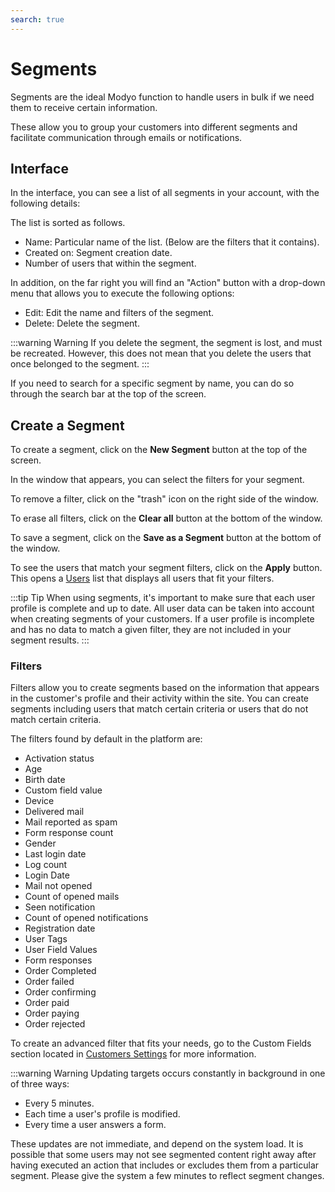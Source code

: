 ```yaml
---
search: true
---
```


# Segments

Segments are the ideal Modyo function to handle users in bulk if we need them to receive certain information.

These allow you to group your customers into different segments and facilitate communication through emails or notifications.

## Interface

In the interface, you can see a list of all segments in your account, with the following details:


The list is sorted as follows.

- Name: Particular name of the list. (Below are the filters that it contains).
- Created on: Segment creation date.
- Number of users that within the segment.

In addition, on the far right you will find an "Action" button with a drop-down menu that allows you to execute the following options:

- Edit: Edit the name and filters of the segment.
- Delete: Delete the segment.

:::warning Warning
If you delete the segment, the segment is lost, and must be recreated. However, this does not mean that you delete the users that once belonged to the segment.
:::

If you need to search for a specific segment by name, you can do so through the search bar at the top of the screen.

## Create a Segment

To create a segment, click on the **New Segment** button at the top of the screen.

In the window that appears, you can select the filters for your segment.

To remove a filter, click on the "trash" icon on the right side of the window.

To erase all filters, click on the **Clear all** button at the bottom of the window.

To save a segment, click on the **Save as a Segment** button at the bottom of the window.

To see the users that match your segment filters, click on the **Apply** button. This opens a [Users](/en/platform/customers/realms.html) list that displays all users that fit your filters.

:::tip Tip
When using segments, it's important to make sure that each user profile is complete and up to date. All user data can be taken into account when creating segments of your customers. If a user profile is incomplete and has no data to match a given filter, they are not included in your segment results.
:::

### Filters

Filters allow you to create segments based on the information that appears in the customer's profile and their activity within the site. You can create segments including users that match certain criteria or users that do not match certain criteria.

The filters found by default in the platform are:

- Activation status
- Age
- Birth date
- Custom field value
- Device
- Delivered mail
- Mail reported as spam
- Form response count
- Gender
- Last login date
- Log count
- Login Date
- Mail not opened
- Count of opened mails
- Seen notification
- Count of opened notifications
- Registration date
- User Tags
- User Field Values
- Form responses
- Order Completed
- Order failed
- Order confirming
- Order paid
- Order paying
- Order rejected

To create an advanced filter that fits your needs, go to the Custom Fields section located in [Customers Settings](/en/platform/customers/users.html#customers-settings) for more information.

:::warning Warning
Updating targets occurs constantly in background in one of three ways:
* Every 5 minutes.
* Each time a user's profile is modified.
* Every time a user answers a form.

These updates are not immediate, and depend on the system load. It is possible that some users may not see segmented content right away after having executed an action that includes or excludes them from a particular segment. Please give the system a few minutes to reflect segment changes.